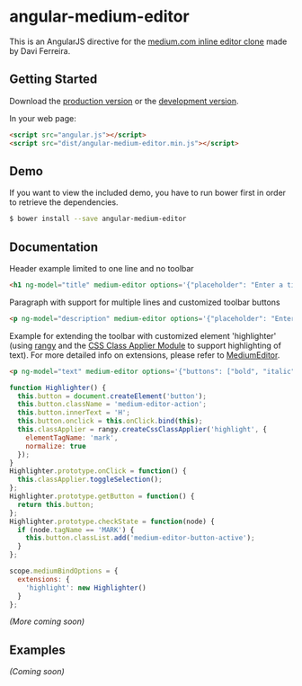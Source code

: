 # angular-medium-editor
This is an AngularJS directive for the [medium.com inline editor clone](https://github.com/daviferreira/medium-editor) made by Davi Ferreira.


## Getting Started

Download the [production version][min] or the [development version][max].

[min]: https://raw.github.com/thijsw/angular-medium-editor/master/dist/angular-medium-editor.min.js
[max]: https://raw.github.com/thijsw/angular-medium-editor/master/dist/angular-medium-editor.js

In your web page:

```html
<script src="angular.js"></script>
<script src="dist/angular-medium-editor.min.js"></script>
```

## Demo
If you want to view the included demo, you have to run bower first in order to retrieve the dependencies.

```sh
$ bower install --save angular-medium-editor
```

## Documentation
Header example limited to one line and no toolbar
```html
<h1 ng-model="title" medium-editor options='{"placeholder": "Enter a title", "disableToolbar": true, "forcePlainText": true, "disableReturn": true}'></h1>
```

Paragraph with support for multiple lines and customized toolbar buttons
```html
<p ng-model="description" medium-editor options='{"placeholder": "Enter a description", "buttons": ["bold", "italic", "underline", "anchor", "header1", "header2", "quote", "orderedlist", "unorderedlist"]}'></p>
```

Example for extending the toolbar with customized element 'highlighter' (using [rangy](https://code.google.com/p/rangy/) and the [CSS Class Applier Module](https://code.google.com/p/rangy/wiki/CSSClassApplierModule) to support highlighting of text). For more detailed info on extensions, please refer to [MediumEditor](https://github.com/daviferreira/medium-editor).
```html
<p ng-model="text" medium-editor options='{"buttons": ["bold", "italic", "highlight"]}' bind-options="mediumBindOptions"></p>
```
```javascript
function Highlighter() {
  this.button = document.createElement('button');
  this.button.className = 'medium-editor-action';
  this.button.innerText = 'H';
  this.button.onclick = this.onClick.bind(this);
  this.classApplier = rangy.createCssClassApplier('highlight', {
    elementTagName: 'mark',
    normalize: true
  });
}
Highlighter.prototype.onClick = function() {
  this.classApplier.toggleSelection();
};
Highlighter.prototype.getButton = function() {
  return this.button;
};
Highlighter.prototype.checkState = function(node) {
  if (node.tagName == 'MARK') {
    this.button.classList.add('medium-editor-button-active');
  }
};

scope.mediumBindOptions = {
  extensions: {
    'highlight': new Highlighter()
  }
};
```

_(More coming soon)_

## Examples
_(Coming soon)_


